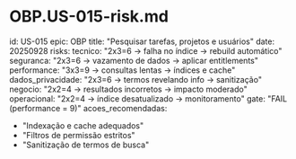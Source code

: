 # OBP.US-015-risk.md
id: US-015
epic: OBP
title: "Pesquisar tarefas, projetos e usuários"
date: 20250928
risks:
  tecnico: "2x3=6 → falha no índice → rebuild automático"
  seguranca: "2x3=6 → vazamento de dados → aplicar entitlements"
  performance: "3x3=9 → consultas lentas → índices e cache"
  dados_privacidade: "2x3=6 → termos revelando info → sanitização"
  negocio: "2x2=4 → resultados incorretos → impacto moderado"
  operacional: "2x2=4 → índice desatualizado → monitoramento"
gate: "FAIL (performance = 9)"
acoes_recomendadas:
  - "Indexação e cache adequados"
  - "Filtros de permissão estritos"
  - "Sanitização de termos de busca"
